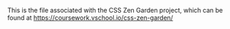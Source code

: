 This is the file associated with the CSS Zen Garden project, which can be found at https://coursework.vschool.io/css-zen-garden/ 

